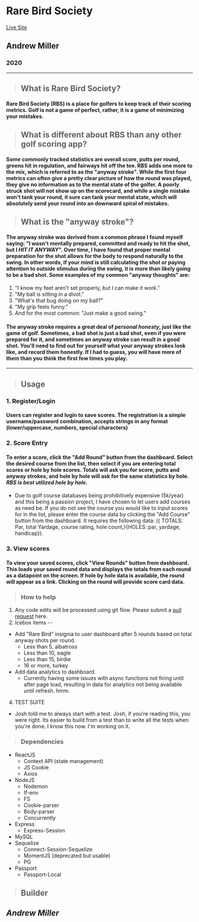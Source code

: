 # Rare Bird Society
[Live Site](http://birdiehunter.herokuapp.com/)
## Andrew Miller
### 2020
***
> ## What is Rare Bird Society?
#### Rare Bird Society (RBS) is a place for golfers to keep track of their scoring metrics. Golf is not a game of perfect, rather, it is a game of minimizing your mistakes.
> ## What is different about RBS than any other golf scoring app?
#### Some commonly tracked statistics are overall score, putts per round, greens hit in regulation, and fairways hit off the tee. RBS adds one more to the mix, which is referred to as the "anyway stroke". While the first four metrics can often give a pretty clear picture of how the round was played, they give no information as to the mental state of the golfer. A poorly struck shot will not show up on the scorecard, and while a single mistake won't tank your round, it sure can tank your mental state, which will absolutely send your round into an downward spiral of mistakes.
> ## What is the "anyway stroke"?
#### The anyway stroke was derived from a common phrase I found myself saying: "I wasn't mentally prepared, committed and ready to hit the shot, but I *HIT IT __ANYWAY__*". Over time, I have found that proper mental preparation for the shot allows for the body to respond naturally to the swing. In other words, if your mind is still calculating the shot or paying attention to outside stimulus during the swing, it is more than likely going to be a bad shot. Some examples of my common "anyway thoughts" are:
1. "I know my feet aren't set properly, but I can make it work."
2. "My ball is sitting in a divot."
3. "What's that bug doing on my ball?"
4. "My grip feels funny."
5. And for the most common: "Just make a good swing."
#### __The anyway stroke requires a great deal of *personal honesty*, just like the game of golf__. Sometimes, a bad shot is just a bad shot, even if you were prepared for it, and sometimes an anyway stroke can result in a good shot. You'll need to find out for yourself what your anyway strokes look like, and record them honestly. If I had to guess, you will have more of them than you think the first few times you play. 
***
> ## Usage
### 1. Register/Login
#### Users can register and login to save scores. The registration is a simple username/password combination, accepts strings in any format (lower/uppercase, numbers, special characters)
### 2. Score Entry
#### To enter a score, click the "Add Round" button from the dashboard. Select the desired course from the list, then select if you are entering total scores or hole by hole scores. Totals will ask you for score, putts and anyway strokes, and hole by hole will ask for the same statistics by hole. __*RBS is best utilized hole by hole.*__
* Due to golf course databases being prohibitively expensive (5k/year) and this being a passion project, I have chosen to let users add courses as need be. If you do not see the course you would like to input scores for in the list, please enter the course data by clicking the "Add Course" button from the dashboard. It requires the following data: ({ TOTALS: Par, total Yardage, course rating, hole count,}{HOLES: par, yardage, handicap}). 
### 3. View scores
#### To view your saved scores, click "View Rounds" button from dashboard. This loads your saved round data and displays the totals from each round as a datapoint on the screen. If hole by hole data is available, the round will appear as a link. Clicking on the round will provide score card data.
> ### How to help
1. Any code edits will be processed using git flow. Please submit a [pull request](https://github.com/jazznerd206/Golf_App/pulls) here.
2. Icebox items --
* Add "Rare Bird" insignia to user dashboard after 5 rounds based on total anyway shots per round.
  * Less than 5, albatross
  * Less than 10, eagle
  * Less than 15, birdie
  * 16 or more, turkey
* Add data analytics to dashboard.
  * Currently having some issues with async functions not firing until after page load, resulting in data for analytics not being available until refresh. hmm.
4. TEST SUITE
* Josh told me to always start with a test. Josh, if you're reading this, you were right. Its easier to build from a test than to write all the tests when you're done. I know this now. I'm working on it.
> ### Dependencies
* ReactJS
  * Context API (state management)
  * JS Cookie
  * Axios
* NodeJS
  * Nodemon
  * If-env
  * FS
  * Cookie-parser
  * Body-parser
  * Concurrently
* Express
  * Express-Session
* MySQL
* Sequelize
  * Connect-Session-Sequelize
  * MomentJS (deprecated but usable)
  * PG
* Passport
  * Passport-Local
> ## Builder
## __*Andrew Miller*__
